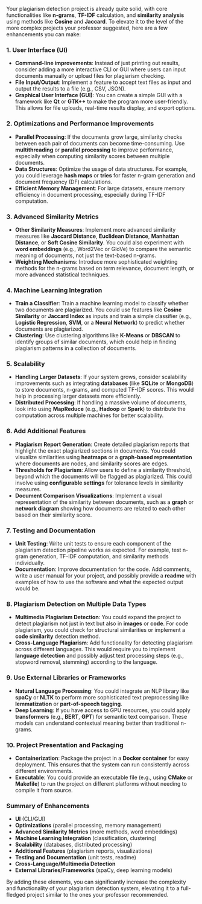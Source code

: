 Your plagiarism detection project is already quite solid, with core functionalities like **n-grams**, **TF-IDF** calculation, and **similarity analysis** using methods like **Cosine** and **Jaccard**. To elevate it to the level of the more complex projects your professor suggested, here are a few enhancements you can make:

### 1. **User Interface (UI)**
   - **Command-line improvements**: Instead of just printing out results, consider adding a more interactive CLI or GUI where users can input documents manually or upload files for plagiarism checking.
   - **File Input/Output**: Implement a feature to accept text files as input and output the results to a file (e.g., CSV, JSON).
   - **Graphical User Interface (GUI)**: You can create a simple GUI with a framework like **Qt** or **GTK++** to make the program more user-friendly. This allows for file uploads, real-time results display, and export options.

### 2. **Optimizations and Performance Improvements**
   - **Parallel Processing**: If the documents grow large, similarity checks between each pair of documents can become time-consuming. Use **multithreading** or **parallel processing** to improve performance, especially when computing similarity scores between multiple documents.
   - **Data Structures**: Optimize the usage of data structures. For example, you could leverage **hash maps** or **tries** for faster n-gram generation and document frequency (DF) calculations.
   - **Efficient Memory Management**: For large datasets, ensure memory efficiency in document processing, especially during TF-IDF computation.

### 3. **Advanced Similarity Metrics**
   - **Other Similarity Measures**: Implement more advanced similarity measures like **Jaccard Distance**, **Euclidean Distance**, **Manhattan Distance**, or **Soft Cosine Similarity**. You could also experiment with **word embeddings** (e.g., Word2Vec or GloVe) to compare the semantic meaning of documents, not just the text-based n-grams.
   - **Weighting Mechanisms**: Introduce more sophisticated weighting methods for the n-grams based on term relevance, document length, or more advanced statistical techniques.

### 4. **Machine Learning Integration**
   - **Train a Classifier**: Train a machine learning model to classify whether two documents are plagiarized. You could use features like **Cosine Similarity** or **Jaccard Index** as inputs and train a simple classifier (e.g., **Logistic Regression**, **SVM**, or a **Neural Network**) to predict whether documents are plagiarized.
   - **Clustering**: Use clustering algorithms like **K-Means** or **DBSCAN** to identify groups of similar documents, which could help in finding plagiarism patterns in a collection of documents.

### 5. **Scalability**
   - **Handling Larger Datasets**: If your system grows, consider scalability improvements such as integrating **databases** (like **SQLite** or **MongoDB**) to store documents, n-grams, and computed TF-IDF scores. This would help in processing larger datasets more efficiently.
   - **Distributed Processing**: If handling a massive volume of documents, look into using **MapReduce** (e.g., **Hadoop** or **Spark**) to distribute the computation across multiple machines for better scalability.

### 6. **Add Additional Features**
   - **Plagiarism Report Generation**: Create detailed plagiarism reports that highlight the exact plagiarized sections in documents. You could visualize similarities using **heatmaps** or a **graph-based representation** where documents are nodes, and similarity scores are edges.
   - **Thresholds for Plagiarism**: Allow users to define a similarity threshold, beyond which the documents will be flagged as plagiarized. This could involve using **configurable settings** for tolerance levels in similarity measures.
   - **Document Comparison Visualizations**: Implement a visual representation of the similarity between documents, such as a **graph** or **network diagram** showing how documents are related to each other based on their similarity score.

### 7. **Testing and Documentation**
   - **Unit Testing**: Write unit tests to ensure each component of the plagiarism detection pipeline works as expected. For example, test n-gram generation, TF-IDF computation, and similarity methods individually.
   - **Documentation**: Improve documentation for the code. Add comments, write a user manual for your project, and possibly provide a **readme** with examples of how to use the software and what the expected output would be.

### 8. **Plagiarism Detection on Multiple Data Types**
   - **Multimedia Plagiarism Detection**: You could expand the project to detect plagiarism not just in text but also in **images** or **code**. For code plagiarism, you could check for structural similarities or implement a **code similarity** detection method.
   - **Cross-Language Plagiarism**: Add functionality for detecting plagiarism across different languages. This would require you to implement **language detection** and possibly adjust text processing steps (e.g., stopword removal, stemming) according to the language.

### 9. **Use External Libraries or Frameworks**
   - **Natural Language Processing**: You could integrate an NLP library like **spaCy** or **NLTK** to perform more sophisticated text preprocessing like **lemmatization** or **part-of-speech tagging**.
   - **Deep Learning**: If you have access to GPU resources, you could apply **transformers** (e.g., **BERT**, **GPT**) for semantic text comparison. These models can understand contextual meaning better than traditional n-grams.

### 10. **Project Presentation and Packaging**
   - **Containerization**: Package the project in a **Docker container** for easy deployment. This ensures that the system can run consistently across different environments.
   - **Executable**: You could provide an executable file (e.g., using **CMake** or **Makefile**) to run the project on different platforms without needing to compile it from source.

### Summary of Enhancements
- **UI** (CLI/GUI)
- **Optimizations** (parallel processing, memory management)
- **Advanced Similarity Metrics** (more methods, word embeddings)
- **Machine Learning Integration** (classification, clustering)
- **Scalability** (databases, distributed processing)
- **Additional Features** (plagiarism reports, visualizations)
- **Testing and Documentation** (unit tests, readme)
- **Cross-Language/Multimedia Detection**
- **External Libraries/Frameworks** (spaCy, deep learning models)

By adding these elements, you can significantly increase the complexity and functionality of your plagiarism detection system, elevating it to a full-fledged project similar to the ones your professor recommended.
